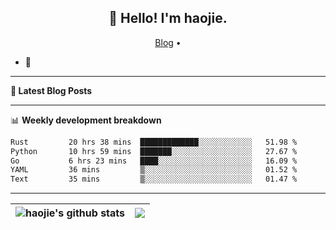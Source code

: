<h2 align="center">👋 Hello! I'm haojie.</h2>
<p align="center">
  <a href="https://aoyouer.com">Blog</a> •
</p>


- 🔭 


-------

**📝 Latest Blog Posts**


-------

📊 **Weekly development breakdown**
<!--START_SECTION:waka-->

```txt
Rust         20 hrs 38 mins  █████████████░░░░░░░░░░░░   51.98 %
Python       10 hrs 59 mins  ███████░░░░░░░░░░░░░░░░░░   27.67 %
Go           6 hrs 23 mins   ████░░░░░░░░░░░░░░░░░░░░░   16.09 %
YAML         36 mins         ▒░░░░░░░░░░░░░░░░░░░░░░░░   01.52 %
Text         35 mins         ▒░░░░░░░░░░░░░░░░░░░░░░░░   01.47 %
```

<!--END_SECTION:waka-->

-------



| <img align="center" src="https://github-readme-stats.vercel.app/api?username=haojie06&show_icons=true&theme=graywhite&show_icons=true&count_private=true&include_all_commits=true&hide_border=true" alt="haojie's github stats" /> | <img align="center" src="https://github-readme-stats.vercel.app/api/top-langs/?username=haojie06&layout=compact&theme=graywhite&hide_border=true&hide=css,html" /> |
| ------------- | ------------- |


